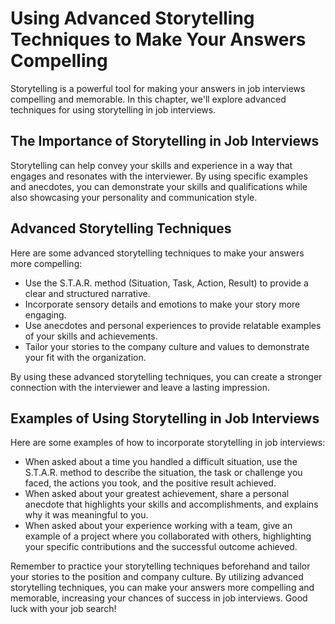 Using Advanced Storytelling Techniques to Make Your Answers Compelling
====================================================================================================================

Storytelling is a powerful tool for making your answers in job interviews compelling and memorable. In this chapter, we'll explore advanced techniques for using storytelling in job interviews.

The Importance of Storytelling in Job Interviews
------------------------------------------------

Storytelling can help convey your skills and experience in a way that engages and resonates with the interviewer. By using specific examples and anecdotes, you can demonstrate your skills and qualifications while also showcasing your personality and communication style.

Advanced Storytelling Techniques
--------------------------------

Here are some advanced storytelling techniques to make your answers more compelling:

* Use the S.T.A.R. method (Situation, Task, Action, Result) to provide a clear and structured narrative.
* Incorporate sensory details and emotions to make your story more engaging.
* Use anecdotes and personal experiences to provide relatable examples of your skills and achievements.
* Tailor your stories to the company culture and values to demonstrate your fit with the organization.

By using these advanced storytelling techniques, you can create a stronger connection with the interviewer and leave a lasting impression.

Examples of Using Storytelling in Job Interviews
------------------------------------------------

Here are some examples of how to incorporate storytelling in job interviews:

* When asked about a time you handled a difficult situation, use the S.T.A.R. method to describe the situation, the task or challenge you faced, the actions you took, and the positive result achieved.
* When asked about your greatest achievement, share a personal anecdote that highlights your skills and accomplishments, and explains why it was meaningful to you.
* When asked about your experience working with a team, give an example of a project where you collaborated with others, highlighting your specific contributions and the successful outcome achieved.

Remember to practice your storytelling techniques beforehand and tailor your stories to the position and company culture. By utilizing advanced storytelling techniques, you can make your answers more compelling and memorable, increasing your chances of success in job interviews. Good luck with your job search!
